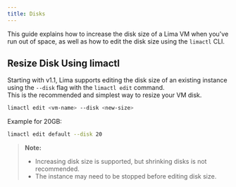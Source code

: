 ```yaml
---
title: Disks
---
```


This guide explains how to increase the disk size of a Lima VM when you've run out of space, as well as how to edit the disk size using the `limactl` CLI.

## Resize Disk Using limactl

Starting with v1.1, Lima supports editing the disk size of an existing instance using the `--disk` flag with the `limactl edit` command.  
This is the recommended and simplest way to resize your VM disk.

```sh
limactl edit <vm-name> --disk <new-size>
```

Example for 20GB:

```sh
limactl edit default --disk 20
```

> **Note:**  
> - Increasing disk size is supported, but shrinking disks is not recommended.
> - The instance may need to be stopped before editing disk size.
